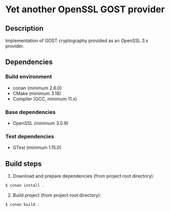 # Yet another OpenSSL GOST provider

## Description

Implementation of GOST cryptography provided as an OpenSSL 3.x provider.

## Dependencies

### Build environment

* conan (minimum 2.6.0)
* CMake (minimum 3.18)
* Compiler (GCC, minimum 11.x)

### Base dependencies

* OpenSSL (minimum 3.0.9)

### Test dependencies

* GTest (minimum 1.15.0)

## Build steps

1. Download and prepare dependencies (from project root directory):
 
```bash
$ conan install .
```

2. Build project (from project root directory):
 
```bash
$ conan build .
```
